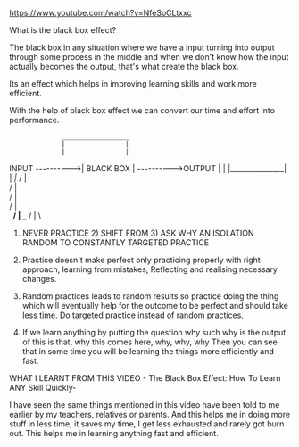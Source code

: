 https://www.youtube.com/watch?v=NfeSoCLtxxc


What is the black box effect?

The black box in any situation where we have a input turning
into output through some process in the middle and when we 
don't know how the input actually becomes the output, that's
what create the black box.

Its an effect which helps in improving learning skills and 
work more efficient.

With the help of black box effect we can convert our time 
and effort into performance.


                 _________________
                 |               |
                 |               |
INPUT ---------->|   BLACK BOX   | ---------->OUTPUT
                 |               |
                 |_______________|
                         |
                        _|_
                       / | \
                      /  |  \
                     /   |   \
                    /    |    \
                ___/     |     \___
               /         |         \
 1) NEVER PRACTICE 2) SHIFT FROM   3) ASK WHY 
     AN ISOLATION     RANDOM TO    CONSTANTLY 
                      TARGETED
                      PRACTICE


1) Practice doesn't make perfect only practicing
properly with right approach, learning from mistakes,
Reflecting and realising necessary changes.


2) Random practices leads to random results so practice
doing the thing which will eventually help for the outcome
to be perfect and should take less time. Do targeted 
practice instead of random practices.


3) If we learn anything by putting the question why such
why is the output of this is that, why this comes here, 
why, why, why Then you can see that in some time you will
be learning the things more efficiently and fast.


WHAT I LEARNT FROM THIS VIDEO - The Black Box Effect: How To Learn ANY Skill Quickly-

I have seen the same things mentioned in this video have
been told to me earlier by my teachers, relatives or parents.
And this helps me in doing more stuff in less time, it saves
my time, I get less exhausted and rarely got burn out. This 
helps me in learning anything fast and efficient.
